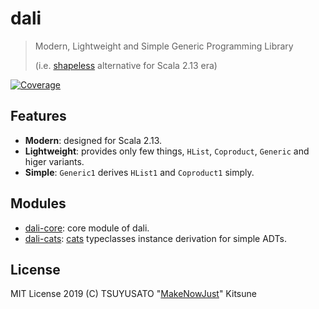 dali
====

> Modern, Lightweight and Simple Generic Programming Library
>
> (i.e. [shapeless] alternative for Scala 2.13 era)

[![Coverage][codecov-badge]](https://codecov.io/gh/MakeNowJust/dali/branch/master)

Features
----

- **Modern**: designed for Scala 2.13.
- **Lightweight**: provides only few things, `HList`, `Coproduct`, `Generic` and higer variants.
- **Simple**: `Generic1` derives `HList1` and `Coproduct1` simply.

Modules
----

- [dali-core](modules/core): core module of dali.
- [dali-cats](modules/cats): [cats] typeclasses instance derivation for simple ADTs.

License
----

MIT License
2019 (C) TSUYUSATO "[MakeNowJust]" Kitsune

[MakeNowJust]: https://github.com/MakeNowJust
[shapeless]: https://github.com/milessabin/shapeless
[cats]: https://typelevel.org/cats/
[codecov-badge]: https://img.shields.io/codecov/c/github/MakeNowJust/dali/master.svg?style=for-the-badge&colorA=FF005E&logo=codecov&logoColor=white
